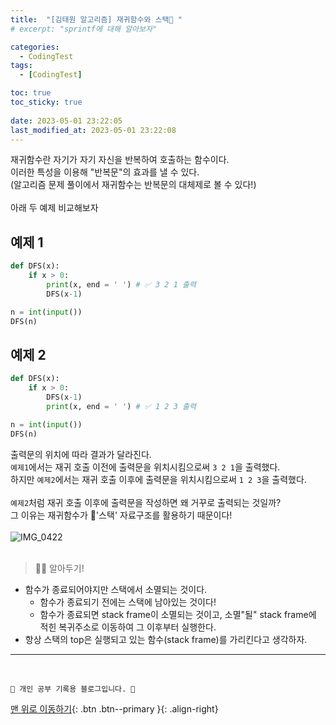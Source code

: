 ```yaml
---
title:  "[김태원 알고리즘] 재귀함수와 스택🌟 "
# excerpt: "sprintf에 대해 알아보자"

categories:
  - CodingTest
tags:
  - [CodingTest]

toc: true
toc_sticky: true
 
date: 2023-05-01 23:22:05
last_modified_at: 2023-05-01 23:22:08
---
```


재귀함수란 자기가 자기 자신을 반복하여 호출하는 함수이다.<br>
이러한 특성을 이용해 "반복문"의 효과를 낼 수 있다.<br>
(알고리즘 문제 풀이에서 재귀함수는 반복문의 대체제로 볼 수 있다!)<br><br>
아래 두 예제 비교해보자
## 예제 1
```py
def DFS(x):
    if x > 0:
        print(x, end = ' ') # ✅ 3 2 1 출력
        DFS(x-1)

n = int(input())
DFS(n)
```

## 예제 2
```py
def DFS(x):
    if x > 0:
        DFS(x-1)
        print(x, end = ' ') # ✅ 1 2 3 출력

n = int(input())
DFS(n)
```

출력문의 위치에 따라 결과가 달라진다.<br>
`예제1`에서는 재귀 호출 이전에 출력문을 위치시킴으로써 `3 2 1`을 출력했다.<br>
하지만 `예제2`에서는 재귀 호출 이후에 출력문을 위치시킴으로써 `1 2 3`을 출력했다.<br><br>
`예제2`처럼 재귀 호출 이후에 출력문을 작성하면 왜 거꾸로 출력되는 것일까?<br>
그 이유는 재귀함수가 🌟'스택' 자료구조를 활용하기 때문이다!<br><br>
![IMG_0422](https://user-images.githubusercontent.com/59405576/235472956-0d8315c9-8dfc-48b7-ac17-fba575a2f4af.jpg)<br><br>


> 🌟🌟 알아두기!<br>
- 함수가 종료되어야지만 스택에서 소멸되는 것이다.
  - 함수가 종료되기 전에는 스택에 남아있는 것이다!
  - 함수가 종료되면 stack frame이 소멸되는 것이고, 소멸"될" stack frame에 적힌 복귀주소로 이동하여 그 이후부터 실행한다.
- 항상 스택의 top은 실행되고 있는 함수(stack frame)를 가리킨다고 생각하자.








***
<br>


    💛 개인 공부 기록용 블로그입니다. 👻

[맨 위로 이동하기](#){: .btn .btn--primary }{: .align-right}